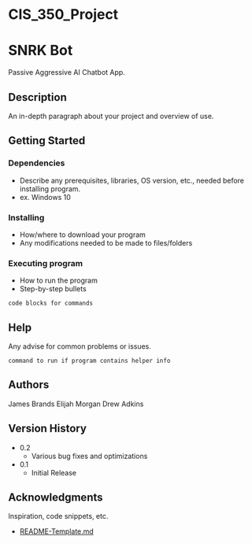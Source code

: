 # CIS_350_Project
# SNRK Bot

Passive Aggressive AI Chatbot App.

## Description

An in-depth paragraph about your project and overview of use.

## Getting Started

### Dependencies

* Describe any prerequisites, libraries, OS version, etc., needed before installing program.
* ex. Windows 10

### Installing

* How/where to download your program
* Any modifications needed to be made to files/folders

### Executing program

* How to run the program
* Step-by-step bullets
```
code blocks for commands
```

## Help

Any advise for common problems or issues.
```
command to run if program contains helper info
```

## Authors

James Brands
Elijah Morgan
Drew Adkins

## Version History

* 0.2
    * Various bug fixes and optimizations
* 0.1
    * Initial Release


## Acknowledgments

Inspiration, code snippets, etc.
* [README-Template.md]((https://gist.github.com/DomPizzie/7a5ff55ffa9081f2de27c315f5018afc))
